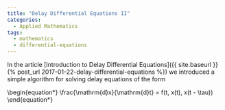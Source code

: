 ```yaml
---
title: "Delay Differential Equations II"
categories:
  - Applied Mathematics
tags:
  - mathematics
  - differential-equations
---
```


In the article [Introduction to Delay Differential Equations]({{ site.baseurl }}{% post_url 2017-01-22-delay-differential-equations %})
we introduced a simple algorithm for solving delay equations of the form
<div class="mathjax">\begin{equation*} 
  \frac{\mathrm{d}x}{\mathrm{d}t} = f(t, x(t), x(t - \tau))
\end{equation*}</div>

